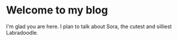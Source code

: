 # Welcome to my blog

I'm glad you are here. I plan to talk about Sora, the cutest and silliest Labradoodle.
